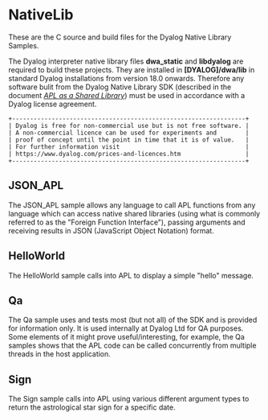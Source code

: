# NativeLib
These are the C source and build files for the Dyalog Native Library Samples. 

The Dyalog interpreter native library files **dwa_static** and **libdyalog** are required to build these projects. They are installed in **[DYALOG]/dwa/lib** in standard Dyalog installations from version 18.0 onwards. Therefore any software bulit from the Dyalog Native Library SDK (described in the document [*APL as a Shared Library*](http://docs.dyalog.com/latest/APL%20as%20a%20Shared%20Library.pdf)) must be used in accordance with a Dyalog license agreement.

```
+-----------------------------------------------------------------+
| Dyalog is free for non-commercial use but is not free software. |
| A non-commercial licence can be used for experiments and        |
| proof of concept until the point in time that it is of value.   |
| For further information visit                                   |
| https://www.dyalog.com/prices-and-licences.htm                  |
+-----------------------------------------------------------------+
```

## JSON_APL
The JSON_APL sample allows any language to call APL functions from any language which can access native shared libraries (using what is commonly referred to as the "Foreign Function Interface"), passing arguments and receiving results in JSON (JavaScript Object Notation) format.

## HelloWorld
The HelloWorld sample calls into APL to display a simple "hello" message.

## Qa
The Qa sample uses and tests most (but not all) of the SDK and is provided for information only. It is used internally at Dyalog Ltd for QA purposes. Some elements of it might prove useful/interesting, for example, the Qa samples shows that the APL code can be called concurrently from multiple threads in the host application.

## Sign
The Sign sample calls into APL using various different argument types to return the astrological star sign for a specific date.